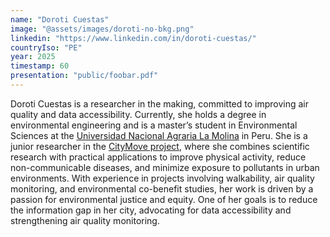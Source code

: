 ```yaml
---
name: "Doroti Cuestas"
image: "@assets/images/doroti-no-bkg.png"
linkedin: "https://www.linkedin.com/in/doroti-cuestas/"
countryIso: "PE"
year: 2025
timestamp: 60
presentation: "public/foobar.pdf"
---
```


Doroti Cuestas is a researcher in the making, committed to improving air quality and data accessibility. Currently, she holds a degree in environmental engineering and is a master’s student in Environmental Sciences at the [Universidad Nacional Agraria La Molina](https://www.lamolina.edu.pe/) in Peru. She is a junior researcher in the [CityMove project](https://citymove.info/), where she combines scientific research with practical applications to improve physical activity, reduce non-communicable diseases, and minimize exposure to pollutants in urban environments. With experience in projects involving walkability, air quality monitoring, and environmental co-benefit studies, her work is driven by a passion for environmental justice and equity. One of her goals is to reduce the information gap in her city, advocating for data accessibility and strengthening air quality monitoring.
